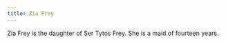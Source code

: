 ```yaml
---
title: Zia Frey
---
```


Zia Frey is the daughter of Ser Tytos Frey. She is a maid of fourteen years.


